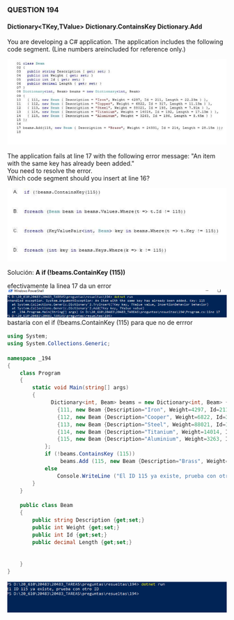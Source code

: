 ### QUESTION 194

#### Dictionary<TKey,TValue> Dictionary.ContainsKey Dictionary.Add 

You are developing a C# application. The application includes the following code segment. (Line numbers areincluded for reference only.)  

![pregunta 194](c1.PNG)


The application fails at line 17 with the following error message: "An item with the same key has already been added."  
You need to resolve the error.  
Which code segment should you insert at line 16?  


![pregunta 194](c2.PNG)


Solución: __A if (!beams.ContainKey (115))__  



efectivamente la linea 17 da un error  
 ![error](error.PNG)  
bastaría con el if (!beams.ContainKey (115) para que no de errror   

```c#
using System;
using System.Collections.Generic;

namespace _194
{
    class Program
    {
        static void Main(string[] args)
        {
              Dictionary<int, Beam> beams = new Dictionary<int, Beam> {
                {111, new Beam {Description="Iron", Weight=4297, Id=211,Length=22.33m} },
                {112, new Beam {Description="Cooper", Weight=6822, Id=317,Length=11.13m} },
                {113, new Beam {Description="Steel", Weight=88021, Id=198,Length=7.91m} },
                {114, new Beam {Description="Titanium", Weight=14014, Id=162,Length=17.13m} },
                {115, new Beam {Description="Aluminium", Weight=3263, Id=196,Length=8.45m} }
            };
            if (!beams.ContainsKey (115))
                 beams.Add (115, new Beam {Description="Brass", Weight=24331, Id=214,Length=28.15m} );
            else
                Console.WriteLine ("El ID 115 ya existe, prueba con otro ID");
        }
    }

    public class Beam
    {
        public string Description {get;set;}
        public int Weight {get;set;}
        public int Id {get;set;}
        public decimal Length {get;set;}


    }
}
```

 ![solucion](solucion.PNG)  